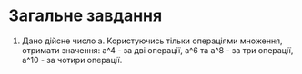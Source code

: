 # Загальне завдання

1. Дано дійсне число а. Користуючись тільки операціями множення, отримати значення: а^4 - за дві операції, 
а^6 та а^8 - за три операції, а^10 - за чотири операції.
